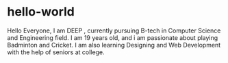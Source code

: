 # hello-world

Hello Everyone,
I am DEEP , currently pursuing B-tech in Computer Science and Engineering field.
I am 19 years old, and i am passionate about playing Badminton and Cricket.
I am also learning Designing and Web Development with the help of seniors at college.
